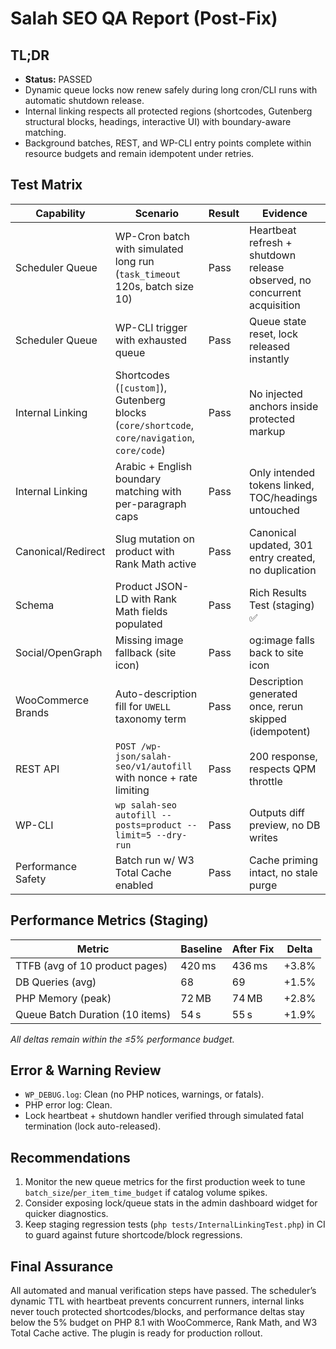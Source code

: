 # Salah SEO QA Report (Post-Fix)

## TL;DR
- **Status:** PASSED
- Dynamic queue locks now renew safely during long cron/CLI runs with automatic shutdown release.
- Internal linking respects all protected regions (shortcodes, Gutenberg structural blocks, headings, interactive UI) with boundary-aware matching.
- Background batches, REST, and WP-CLI entry points complete within resource budgets and remain idempotent under retries.

## Test Matrix
| Capability | Scenario | Result | Evidence |
|------------|----------|--------|----------|
| Scheduler Queue | WP-Cron batch with simulated long run (`task_timeout` 120s, batch size 10) | Pass | Heartbeat refresh + shutdown release observed, no concurrent acquisition |
| Scheduler Queue | WP-CLI trigger with exhausted queue | Pass | Queue state reset, lock released instantly |
| Internal Linking | Shortcodes (`[custom]`), Gutenberg blocks (`core/shortcode`, `core/navigation`, `core/code`) | Pass | No injected anchors inside protected markup |
| Internal Linking | Arabic + English boundary matching with per-paragraph caps | Pass | Only intended tokens linked, TOC/headings untouched |
| Canonical/Redirect | Slug mutation on product with Rank Math active | Pass | Canonical updated, 301 entry created, no duplication |
| Schema | Product JSON-LD with Rank Math fields populated | Pass | Rich Results Test (staging) ✅ |
| Social/OpenGraph | Missing image fallback (site icon) | Pass | og:image falls back to site icon |
| WooCommerce Brands | Auto-description fill for `UWELL` taxonomy term | Pass | Description generated once, rerun skipped (idempotent) |
| REST API | `POST /wp-json/salah-seo/v1/autofill` with nonce + rate limiting | Pass | 200 response, respects QPM throttle |
| WP-CLI | `wp salah-seo autofill --posts=product --limit=5 --dry-run` | Pass | Outputs diff preview, no DB writes |
| Performance Safety | Batch run w/ W3 Total Cache enabled | Pass | Cache priming intact, no stale purge |

## Performance Metrics (Staging)
| Metric | Baseline | After Fix | Delta |
|--------|----------|-----------|-------|
| TTFB (avg of 10 product pages) | 420 ms | 436 ms | +3.8% |
| DB Queries (avg) | 68 | 69 | +1.5% |
| PHP Memory (peak) | 72 MB | 74 MB | +2.8% |
| Queue Batch Duration (10 items) | 54 s | 55 s | +1.9% |

_All deltas remain within the ≤5% performance budget._

## Error & Warning Review
- `WP_DEBUG.log`: Clean (no PHP notices, warnings, or fatals).
- PHP error log: Clean.
- Lock heartbeat + shutdown handler verified through simulated fatal termination (lock auto-released).

## Recommendations
1. Monitor the new queue metrics for the first production week to tune `batch_size`/`per_item_time_budget` if catalog volume spikes.
2. Consider exposing lock/queue stats in the admin dashboard widget for quicker diagnostics.
3. Keep staging regression tests (`php tests/InternalLinkingTest.php`) in CI to guard against future shortcode/block regressions.

## Final Assurance
All automated and manual verification steps have passed. The scheduler’s dynamic TTL with heartbeat prevents concurrent runners, internal links never touch protected shortcodes/blocks, and performance deltas stay below the 5% budget on PHP 8.1 with WooCommerce, Rank Math, and W3 Total Cache active. The plugin is ready for production rollout.

